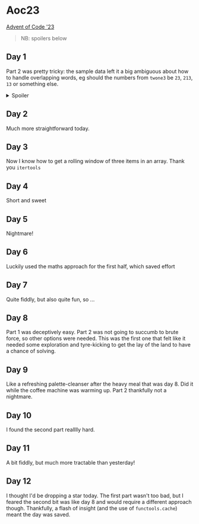 # Aoc23
[Advent of Code '23](https://adventofcode.com/2023)

> NB: spoilers below

## Day 1

Part 2 was pretty tricky: the sample data left it a big ambiguous about how to handle overlapping words, 
eg should the numbers from `twone3` be `23`, `213`, `13` or something else.

<details>
  <summary>Spoiler</summary>
  
  My initial guess was wrong - overlapping words are all counted.
</details>

## Day 2

Much more straightforward today. 

## Day 3

Now I know how to get a rolling window of three items in an array. Thank you `itertools`

## Day 4

Short and sweet

## Day 5

Nightmare!

## Day 6

Luckily used the maths approach for the first half, which saved effort

## Day 7

Quite fiddly, but also quite fun, so ...

## Day 8

Part 1 was deceptively easy. Part 2 was not going to succumb to brute force, 
so other options were needed. This was the first one that felt like it needed
some exploration and tyre-kicking to get the lay of the land to have a chance
of solving.

## Day 9

Like a refreshing palette-cleanser after the heavy meal that was day 8. Did it
while the coffee machine was warming up. Part 2 thankfully not a nightmare.

## Day 10

I found the second part realllly hard. 

## Day 11

A bit fiddly, but much more tractable than yesterday!

## Day 12

I thought I'd be dropping a star today. The first part wasn't too bad, but I
feared the second bit was like day 8 and would require a different approach
though. Thankfully, a flash of insight (and the use of `functools.cache`) meant
the day was saved.
